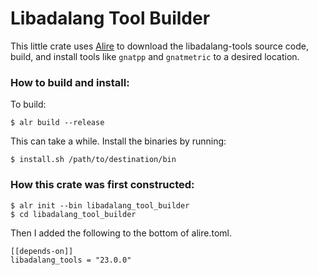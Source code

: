 # Libadalang Tool Builder

This little crate uses [Alire](https://alire.ada.dev/) to download the libadalang-tools source code, build, and install tools like `gnatpp` and `gnatmetric` to a desired location.

### How to build and install:

To build:

```
$ alr build --release
```

This can take a while. Install the binaries by running:

```
$ install.sh /path/to/destination/bin
```

### How this crate was first constructed:

```
$ alr init --bin libadalang_tool_builder 
$ cd libadalang_tool_builder
```

Then I added the following to the bottom of alire.toml.

```
[[depends-on]]
libadalang_tools = "23.0.0"
```
